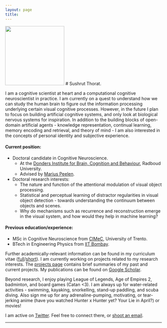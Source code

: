 ```yaml
---
layout: page
title:
---
```


<img align="top-left" src="{{site.url}}/assets/portrait_main.JPG" height="190">
# Sushrut Thorat.

I am a cognitive scientist at heart and a computational cognitive neuroscientist in practice. I am currently on a quest to understand how we can study the human brain to figure out the information processing underlying certain visual cognitive processes. However, in the future I plan to focus on building artificial cognitive systems, and only look at biological nervous systems for inspiration. In addition to the building blocks of open-domain artificial agents - knowledge representation, continual learning, memory encoding and retrieval, and theory of mind - I am also interested in the concepts of personal identity and subjective experience.

#### Current position:

* Doctoral candidate in Cognitive Neuroscience.
    + At the [Donders Institute for Brain, Cognition and Behaviour](https://www.ru.nl/donders/ "Donders Institute for Brain, Cognition and Behaviour"), Radboud University.
    + Advised by [Marius Peelen](https://sites.google.com/site/peelenlab/lab-members).
* Doctoral research interests:
    + The nature and function of the attentional modulation of visual object processing.
    + Statistical and perceptual learning of distractor regularities in visual object detection - towards understanding the continuum between objects and scenes.
    + Why do mechanisms such as recurrence and reconstruction emerge in the visual system, and how would they help in machine learning?

#### Previous education/experience:

* MSc in Cognitive Neuroscience from [CIMeC](https://web.unitn.it/en/cimec "Centre for Mind/Brain Sciences"), University of Trento.
* BTech in Engineering Physics from [IIT Bombay](http://iitb.ac.in). <br>

Further academically-relevant information can be found in my curriculum vitae ([full]({{site.url}}/assets/cv-full.pdf)/[short]({{site.url}}/assets/cv-short.pdf)). I am currently working on projects related to my research interests. The [projects page]({{site.url}}/projects/) contains brief summaries of my past and current projects. My publications can be found on [Google Scholar](https://scholar.google.it/citations?user=MPFzJQgAAAAJ&hl=en).

Beyond research, I enjoy playing League of Legends, Age of Empires 2, badminton, and board games (Catan <3). I am always up for water-related activities - swimming, kayaking, snorkelling, stand-up paddling, and scuba diving. Also sign me up for any adrenaline-pumping, motivating, or tear-jerking anime (have you watched Hunter x Hunter yet? Your Lie in April?) or movies!

<!-- I occasionally blog about the green screens of my projects, half-baked but interesting ideas, and other random stuff which might come in handy. -->

<!-- I occasionally (mostly used to) write short stories and poems (I am a novice). They can be found at [Meadows](https://novelmartiswrites.wordpress.com). -->

I am active on [Twitter](https://twitter.com/martisamuser). Feel free to connect there, or [shoot an email](mailto:sushrut.thorat94@gmail.com).

<hr>
